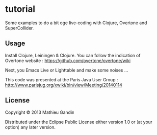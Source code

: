 # tutorial

Some examples to do a bit oge live-coding with Clojure, Overtone and SuperCollider.

## Usage

Install Clojure, Leiningen & Clojure. You can follow the indication of Overtone website : https://github.com/overtone/overtone/wiki

Next, you Emacs Live or Lighttable and make some noises ...

This code was presented at the Paris Java User Group : http://www.parisjug.org/xwiki/bin/view/Meeting/20140114

## License

Copyright © 2013 Mathieu Gandin

Distributed under the Eclipse Public License either version 1.0 or (at
your option) any later version.

